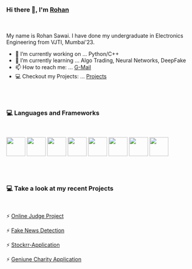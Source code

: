### Hi there 👋, I'm [Rohan](https://github.com/rohansawai)
<br>

<br>
My name is Rohan Sawai. I have done my undergraduate in Electronics Engineering from VJTI, Mumbai'23.

<br>

- 🔭 I’m currently working on ... Python/C++
- 🌱 I’m currently learning ... Algo Trading, Neural Networks, DeepFake
- 📫 How to reach me: ... [G-Mail](sawairohan90@gmail.com)
- 💻 Checkout my Projects: ... [Projects](https://github.com/rohansawai?tab=repositories)

<br>
<br>

### 💻 Languages and Frameworks 

<br>

<img src="https://user-images.githubusercontent.com/62415467/127603676-e31fb4c8-4591-4eda-9663-03c7629ae89a.png" width="50" height="50">  <img src="https://user-images.githubusercontent.com/62415467/127603690-ea5f8179-3c01-4608-80a2-01b95408380b.png" width="50" height="50">  <img src="https://user-images.githubusercontent.com/62415467/127603704-c82704a8-387b-4761-92a0-fe1ef6386e72.png" width="50" height="50">  <img src="https://user-images.githubusercontent.com/62415467/127603715-384e6ea6-31e2-4cb6-94d6-d7daa314d136.png" width="50" height="50">  <img src="https://user-images.githubusercontent.com/62415467/127603748-1569396b-e53d-46b4-93a3-da9935640c9e.png" width="50" height="50">  <img src="https://user-images.githubusercontent.com/62415467/127603731-3bb001e8-772e-4ed5-a0e0-0f86820a2ed2.png" width="50" height="50">  <img src="https://user-images.githubusercontent.com/62415467/127603739-7a85de02-1d05-473c-8424-fcd9795fbd5b.png" width="50" height="50">  <img src="https://encrypted-tbn0.gstatic.com/images?q=tbn:ANd9GcSWY-bMtlA_zuPpCxsBsOV2wMHGJq102p7Xxw&usqp=CAU" width="50" height="50">

<br>
<br>

### 💻 Take a look at my recent Projects

<br>

 ⚡ [Online Judge Project](https://github.com/rohansawai/Online_Judge_Project)

 ⚡ [Fake News Detection](https://github.com/rohansawai/FakeNewsDetection)
 
 ⚡ [Stockrr-Application](https://github.com/rohansawai/Stockrr-App)
 
 ⚡ [Geniune Charity Application]()



